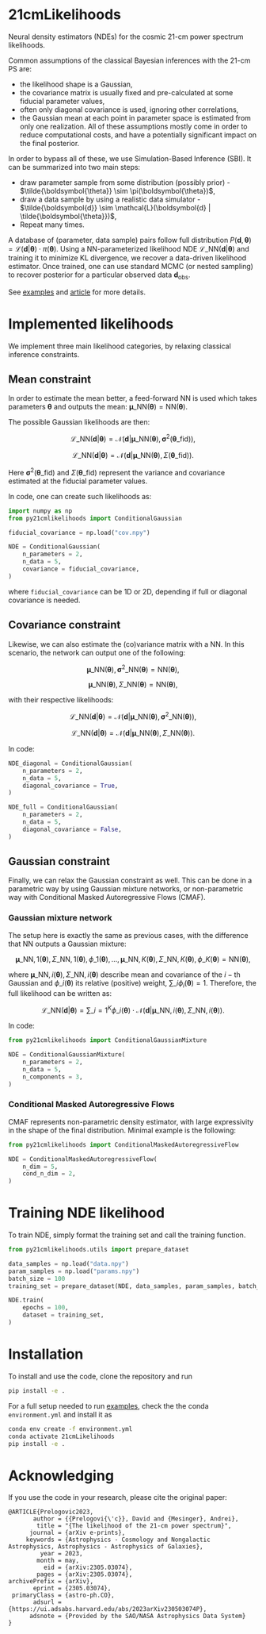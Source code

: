 # 21cmLikelihoods

Neural density estimators (NDEs) for the cosmic 21-cm power spectrum likelihoods.

Common assumptions of the classical Bayesian inferences with the 21-cm PS are:
- the likelihood shape is a Gaussian,
- the covariance matrix is usually fixed and pre-calculated at some fiducial parameter values,
- often only diagonal covariance is used, ignoring other correlations,
- the Gaussian mean at each point in parameter space is estimated from only one realization.
All of these assumptions mostly come in order to reduce computational costs,
and have a potentially significant impact on the final posterior.

In order to bypass all of these, we use Simulation-Based Inference (SBI).
It can be summarized into two main steps:
- draw parameter sample from some distribution (possibly prior) - $\tilde{\boldsymbol{\theta}} \sim \pi(\boldsymbol{\theta})$,
- draw a data sample by using a realistic data simulator - $\tilde{\boldsymbol{d}} \sim \mathcal{L}(\boldsymbol{d} | \tilde{\boldsymbol{\theta}})$,
- Repeat many times.

A database of (parameter, data sample) pairs follow full distribution 
$P(\boldsymbol{d}, \boldsymbol{\theta}) = \mathcal{L}(\boldsymbol{d} | \boldsymbol{\theta}) \cdot \pi(\boldsymbol{\theta})$.
Using a NN-parameterized likelihood NDE $\mathcal{L}\_{\text{NN}}(\boldsymbol{d} | \boldsymbol{\theta})$ and training it to
minimize KL divergence, we recover a data-driven likelihood estimator.
Once trained, one can use standard MCMC (or nested sampling) to recover posterior for a particular observed data $\boldsymbol{d}_{\text{obs}}$.

See [examples](https://github.com/dprelogo/21cmLikelihoods/tree/main/examples) and [article](https://arxiv.org/abs/2305.03074) for more details.

# Implemented likelihoods
We implement three main likelihood categories, by relaxing classical inference constraints.

## Mean constraint
In order to estimate the mean better, a feed-forward NN is used which takes parameters $\boldsymbol{\theta}$ and outputs the mean:
$\boldsymbol{\mu}\_{\text{NN}}(\boldsymbol{\theta}) = \text{NN}(\boldsymbol{\theta}) .$

The possible Gaussian likelihoods are then:

$$\mathcal{L}\_{\text{NN}}(\boldsymbol{d} | \boldsymbol{\theta}) = \mathcal{N}(\boldsymbol{d}| \boldsymbol{\mu}\_{\text{NN}}(\boldsymbol{\theta}), \boldsymbol{\sigma}^2(\boldsymbol{\theta}\_{\text{fid}})) , $$

$$\mathcal{L}\_{\text{NN}}(\boldsymbol{d} | \boldsymbol{\theta}) = \mathcal{N}(\boldsymbol{d}| \boldsymbol{\mu}\_{\text{NN}}(\boldsymbol{\theta}), \Sigma(\boldsymbol{\theta}\_{\text{fid}})) . $$

Here $\boldsymbol{\sigma}^2(\boldsymbol{\theta}\_{\text{fid}})$ and $\Sigma(\boldsymbol{\theta}\_{\text{fid}})$ represent the variance and covariance estimated at the fiducial parameter values.

In code, one can create such likelihoods as:
```python
import numpy as np
from py21cmlikelihoods import ConditionalGaussian

fiducial_covariance = np.load("cov.npy")

NDE = ConditionalGaussian(
    n_parameters = 2, 
    n_data = 5, 
    covariance = fiducial_covariance,
)
```
where `fiducial_covariance` can be 1D or 2D, depending if full or diagonal covariance is needed.
## Covariance constraint
Likewise, we can also estimate the (co)variance matrix with a NN. In this scenario, the network can output one of the following:

$$\boldsymbol{\mu}\_{\text{NN}}(\boldsymbol{\theta}), \boldsymbol{\sigma}^2\_{\text{NN}}(\boldsymbol{\theta}) = \text{NN}(\boldsymbol{\theta}) ,$$

$$\boldsymbol{\mu}\_{\text{NN}}(\boldsymbol{\theta}), \Sigma\_{\text{NN}}(\boldsymbol{\theta}) = \text{NN}(\boldsymbol{\theta}) , $$

with their respective likelihoods:

$$\mathcal{L}\_{\text{NN}}(\boldsymbol{d} | \boldsymbol{\theta}) = \mathcal{N}(\boldsymbol{d}| \boldsymbol{\mu}\_{\text{NN}}(\boldsymbol{\theta}), \boldsymbol{\sigma}^2\_{\text{NN}}(\boldsymbol{\theta})) ,$$

$$\mathcal{L}\_{\text{NN}}(\boldsymbol{d} | \boldsymbol{\theta}) = \mathcal{N}(\boldsymbol{d}| \boldsymbol{\mu}\_{\text{NN}}(\boldsymbol{\theta}), \Sigma\_{\text{NN}}(\boldsymbol{\theta})) .$$

In code:
```python
NDE_diagonal = ConditionalGaussian(
    n_parameters = 2, 
    n_data = 5, 
    diagonal_covariance = True,
)

NDE_full = ConditionalGaussian(
    n_parameters = 2, 
    n_data = 5, 
    diagonal_covariance = False,
)
```
## Gaussian constraint
Finally, we can relax the Gaussian constraint as well. This can be done in a parametric way
by using Gaussian mixture networks, or non-parametric way with Conditional
Masked Autoregressive Flows (CMAF).

### Gaussian mixture network
The setup here is exactly the same as previous cases, with the difference that NN outputs
a Gaussian mixture:

$$\boldsymbol{\mu}\_{\text{NN}, 1}(\boldsymbol{\theta}), \Sigma\_{\text{NN}, 1}(\boldsymbol{\theta}), \phi\_1(\boldsymbol{\theta}), \ldots, \boldsymbol{\mu}\_{\text{NN}, K}(\boldsymbol{\theta}), \Sigma\_{\text{NN}, K}(\boldsymbol{\theta}), \phi\_K(\boldsymbol{\theta}) = \text{NN}(\boldsymbol{\theta}) ,$$

where $\boldsymbol{\mu}\_{\text{NN}, i}(\boldsymbol{\theta}), \Sigma\_{\text{NN}, i}(\boldsymbol{\theta})$ describe mean and covariance of the $i-\text{th}$ Gaussian and $\phi\_i(\boldsymbol{\theta})$ its relative (positive) weight, $\sum\_i \phi_i(\boldsymbol{\theta}) = 1$. Therefore, the full likelihood can be written as:

$$\mathcal{L}\_{\text{NN}}(\boldsymbol{d} | \boldsymbol{\theta}) = \sum\_{i=1}^K \phi\_i(\boldsymbol{\theta}) \cdot \mathcal{N}(\boldsymbol{d}| \boldsymbol{\mu}\_{\text{NN}, i}(\boldsymbol{\theta}), \Sigma\_{\text{NN}, i}(\boldsymbol{\theta})) .$$

In code:
```python
from py21cmlikelihoods import ConditionalGaussianMixture

NDE = ConditionalGaussianMixture(
    n_parameters = 2, 
    n_data = 5, 
    n_components = 3,
)
```

### Conditional Masked Autoregressive Flows
CMAF represents non-parametric density estimator, with large expressivity in the 
shape of the final distribution. Minimal example is the following:
```python
from py21cmlikelihoods import ConditionalMaskedAutoregressiveFlow

NDE = ConditionalMaskedAutoregressiveFlow(
    n_dim = 5,
    cond_n_dim = 2,
)
```

# Training NDE likelihood
To train NDE, simply format the training set and call the training function.
```python
from py21cmlikelihoods.utils import prepare_dataset

data_samples = np.load("data.npy")
param_samples = np.load("params.npy")
batch_size = 100
training_set = prepare_dataset(NDE, data_samples, param_samples, batch_size)

NDE.train(
    epochs = 100,
    dataset = training_set,
)
```
# Installation
To install and use the code, clone the repository and run
```bash
pip install -e .
```
For a full setup needed to run [examples](https://github.com/dprelogo/21cmLikelihoods/tree/main/examples),
check the the conda `environment.yml` and install it as
```bash
conda env create -f environment.yml
conda activate 21cmLikelihoods
pip install -e .
```

# Acknowledging
If you use the code in your research, please cite the original paper:
```
@ARTICLE{Prelogovic2023,
       author = {{Prelogovi{\'c}}, David and {Mesinger}, Andrei},
        title = "{The likelihood of the 21-cm power spectrum}",
      journal = {arXiv e-prints},
     keywords = {Astrophysics - Cosmology and Nongalactic Astrophysics, Astrophysics - Astrophysics of Galaxies},
         year = 2023,
        month = may,
          eid = {arXiv:2305.03074},
        pages = {arXiv:2305.03074},
archivePrefix = {arXiv},
       eprint = {2305.03074},
 primaryClass = {astro-ph.CO},
       adsurl = {https://ui.adsabs.harvard.edu/abs/2023arXiv230503074P},
      adsnote = {Provided by the SAO/NASA Astrophysics Data System}
}
```
